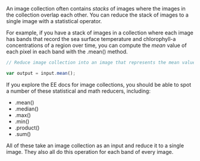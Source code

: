 
An image collection often contains _stacks_ of images where the images in the collection overlap each other. You can reduce the stack of images to a single image with a statistical operator.  

For example, if you have a stack of images in a collection where each image has bands that record the sea surface temperature and chlorophyll-a concentrations of a region over time, you can compute the _mean_ value of each pixel in each band with the .mean() method.    

```js
// Reduce image collection into an image that represents the mean value for each pixel in the collection.

var output = input.mean();

```

If you explore the EE docs for image collections, you should be able to spot a number of these statistical and math reducers, including:  

- .mean()
- .median()
- .max()  
- .min()  
- .product()  
- .sum()

All of these take an image collection as an input and reduce it to a single image. They also all do this operation for each band of every image.  
